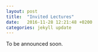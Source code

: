 ```yaml
---
layout: post
title:  "Invited Lectures"
date:   2016-11-28 12:21:48 +0200
categories: jekyll update
---
```


To be announced soon.